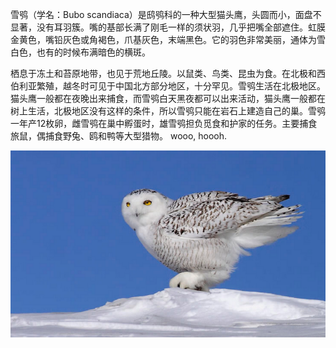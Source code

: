 雪鸮（学名：Bubo scandiaca）是鸱鸮科的一种大型猫头鹰，头圆而小，面盘不显著，没有耳羽簇。嘴的基部长满了刚毛一样的须状羽，几乎把嘴全部遮住。虹膜金黄色，嘴铅灰色或角褐色，爪基灰色，末端黑色。它的羽色非常美丽，通体为雪白色，也有的时候布满暗色的横斑。

栖息于冻土和苔原地带，也见于荒地丘陵。以鼠类、鸟类、昆虫为食。在北极和西伯利亚繁殖，越冬时可见于中国北方部分地区，十分罕见。雪鸮生活在北极地区。猫头鹰一般都在夜晚出来捕食，而雪鸮白天黑夜都可以出来活动，猫头鹰一般都在树上生活，北极地区没有这样的条件，所以雪鸮只能在岩石上建造自己的巢。雪鸮一年产12枚卵，雌雪鸮在巢中孵蛋时，雄雪鸮担负觅食和护家的任务。主要捕食旅鼠，偶捕食野兔、鸥和鸭等大型猎物。
 wooo, hoooh.

![](/images/snowyowl.png)

